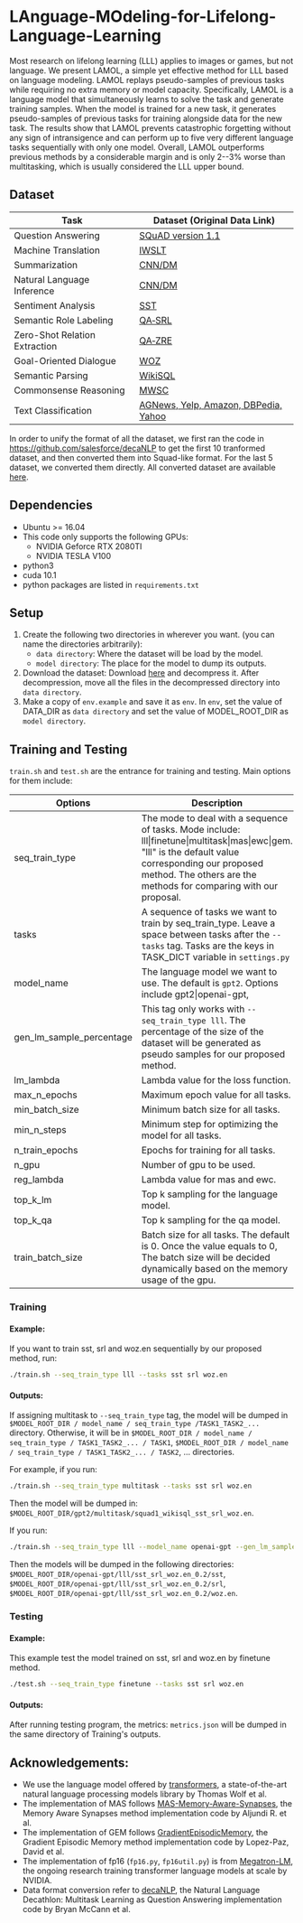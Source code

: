 # LAnguage-MOdeling-for-Lifelong-Language-Learning
Most research on lifelong learning (LLL) applies to images or games, but not
language.
We present LAMOL, a simple yet effective method for LLL based on language
modeling.
LAMOL replays pseudo-samples of previous tasks while requiring no extra memory
or model capacity.
Specifically, LAMOL is a language model that simultaneously learns to solve the
task and generate training samples.
When the model is trained for a new task, it generates pseudo-samples of
previous tasks for training alongside data for the new task.
The results show that LAMOL prevents catastrophic forgetting without any sign of
intransigence and can perform up to five very different language tasks
sequentially with only one model. 
Overall, LAMOL outperforms previous methods by a considerable margin and is only
2--3\% worse than multitasking, which is usually considered the LLL upper bound.

## Dataset

| Task | Dataset (Original Data Link) |
| ---- | ------- |
| Question Answering | [SQuAD version 1.1](https://rajpurkar.github.io/SQuAD-explorer/) |
| Machine Translation | [IWSLT](https://wit3.fbk.eu/mt.php?release=2016-01) |
| Summarization | [CNN/DM](https://cs.nyu.edu/~kcho/DMQA/) |
| Natural Language Inference | [CNN/DM](https://www.nyu.edu/projects/bowman/multinli/) |
| Sentiment Analysis  | [SST](https://nlp.stanford.edu/sentiment/treebank.html) |
| Semantic Role Labeling | [QA‑SRL](https://dada.cs.washington.edu/qasrl/) |
| Zero-Shot Relation Extraction | [QA‑ZRE](http://nlp.cs.washington.edu/zeroshot/) |
| Goal-Oriented Dialogue | [WOZ](https://github.com/nmrksic/neural-belief-tracker/tree/master/data/woz) |
| Semantic Parsing | [WikiSQL](https://github.com/salesforce/WikiSQL) |
| Commonsense Reasoning | [MWSC](https://s3.amazonaws.com/research.metamind.io/decaNLP/data/schema.txt) |
| Text Classification | [AGNews, Yelp, Amazon, DBPedia, Yahoo](http://goo.gl/JyCnZq) |

In order to unify the format of all the dataset, we first ran the code in https://github.com/salesforce/decaNLP to get the first 10 tranformed dataset, and then converted them into Squad-like format. For the last 5 dataset, we converted them directly. All converted dataset are available [here](https://drive.google.com/file/d/1rWcgnVcNpwxmBI3c5ovNx-E8XKOEL77S/view?usp=sharing).

## Dependencies
- Ubuntu >= 16.04
- This code only supports the following GPUs:
  - NVIDIA Geforce RTX 2080TI 
  - NVIDIA TESLA V100
- python3
- cuda 10.1
- python packages are listed in `requirements.txt`

## Setup
1. Create the following two directories in wherever you want. (you can name the directories arbitrarily):
    - `data directory`: Where the dataset will be load by the model.
    - `model directory`: The place for the model to dump its outputs.
2. Download the dataset: Download [here](https://drive.google.com/file/d/1rWcgnVcNpwxmBI3c5ovNx-E8XKOEL77S/view?usp=sharing) and decompress it. After decompression, move all the files in the decompressed directory into `data directory`.
3. Make a copy of `env.example` and save it as `env`. In `env`, set the value of DATA_DIR as `data directory` and set the value of  MODEL_ROOT_DIR as `model directory`.

## Training and Testing

`train.sh` and `test.sh` are the entrance for training and testing. Main options for them include:

| Options        | Description   |
| -------------  | ------------- |
| seq_train_type | The mode to deal with a sequence of tasks. Mode include: lll\|finetune\|multitask\|mas\|ewc\|gem. "lll" is the default value corresponding our proposed method. The others are the methods for comparing with our proposal. |
| tasks          | A sequence of tasks we want to train by seq_train_type. Leave a space between tasks after the `--tasks` tag. Tasks are the keys in TASK_DICT variable in `settings.py` |
| model_name     | The language model we want to use. The default is `gpt2`. Options include gpt2\|openai-gpt, |
| gen_lm_sample_percentage | This tag only works with `--seq_train_type lll`. The percentage of the size of the dataset will be generated as pseudo samples for our proposed method. |
| lm_lambda      | Lambda value for the loss function. |
| max_n_epochs   | Maximum epoch value for all tasks. |
| min_batch_size | Minimum batch size for all tasks. |
| min_n_steps    | Minimum step for optimizing the model for all tasks. |
| n_train_epochs | Epochs for training for all tasks. |
| n_gpu          | Number of gpu to be used. |
| reg_lambda     | Lambda value for mas and ewc. |
| top_k_lm       | Top k sampling for the language model. |
| top_k_qa       | Top k sampling for the qa model. |
| train_batch_size | Batch size for all tasks. The default is 0. Once the value equals to 0, The batch size will be decided dynamically based on the memory usage of the gpu. |

### Training 

#### Example:

If you want to train sst, srl and woz.en sequentially by our proposed method, run:
```bash
./train.sh --seq_train_type lll --tasks sst srl woz.en
```

#### Outputs:

If assigning multitask to `--seq_train_type` tag, the model will be dumped in `$MODEL_ROOT_DIR / model_name / seq_train_type /TASK1_TASK2_...` directory. Otherwise, it will be in `$MODEL_ROOT_DIR / model_name / seq_train_type / TASK1_TASK2_... / TASK1`, `$MODEL_ROOT_DIR / model_name / seq_train_type / TASK1_TASK2_... / TASK2`, ... directories. 

For example, if you run:
```bash
./train.sh --seq_train_type multitask --tasks sst srl woz.en
```
Then the model will be dumped in: `$MODEL_ROOT_DIR/gpt2/multitask/squad1_wikisql_sst_srl_woz.en`.

If you run:
```bash
./train.sh --seq_train_type lll --model_name openai-gpt --gen_lm_sample_percentage 0.2 --tasks sst srl woz.en
```
Then the models will be dumped in the following directories: `$MODEL_ROOT_DIR/openai-gpt/lll/sst_srl_woz.en_0.2/sst`, `$MODEL_ROOT_DIR/openai-gpt/lll/sst_srl_woz.en_0.2/srl`, `$MODEL_ROOT_DIR/openai-gpt/lll/sst_srl_woz.en_0.2/woz.en`.


### Testing

#### Example:

This example test the model trained on sst, srl and woz.en by finetune method.
```bash
./test.sh --seq_train_type finetune --tasks sst srl woz.en
```

#### Outputs:
After running testing program, the metrics: `metrics.json` will be dumped in the same directory of Training's outputs.

## Acknowledgements:
- We use the language model offered by [transformers](https://github.com/huggingface/transformers), a state-of-the-art natural language processing models library by Thomas Wolf et al.
- The implementation of MAS follows [MAS-Memory-Aware-Synapses](https://github.com/rahafaljundi/MAS-Memory-Aware-Synapses), the Memory Aware Synapses method implementation code by Aljundi R. et al.
- The implementation of GEM follows [GradientEpisodicMemory](https://github.com/facebookresearch/GradientEpisodicMemory), the Gradient Episodic Memory method implementation code by Lopez-Paz, David et al.
- The implementation of fp16 (`fp16.py`, `fp16util.py`) is from [Megatron-LM](https://github.com/NVIDIA/Megatron-LM), the ongoing research training transformer language models at scale by NVIDIA.
- Data format conversion refer to [decaNLP](https://github.com/salesforce/decaNLP), the Natural Language Decathlon: Multitask Learning as Question Answering implementation code by Bryan McCann et al.
